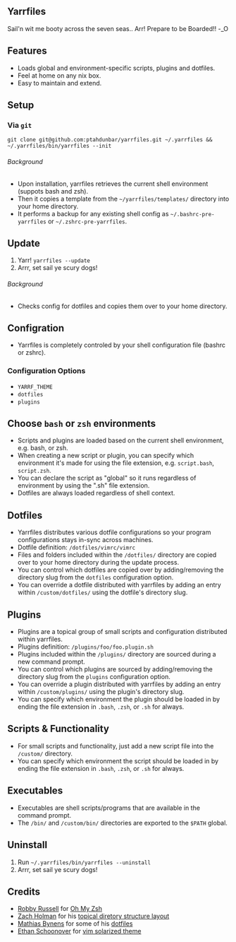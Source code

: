 ## Yarrfiles

Sail'n wit me booty across the seven seas.. Arr! Prepare to be Boarded!! -_O

## Features

- Loads global and environment-specific scripts, plugins and dotfiles.
- Feel at home on any nix box.
- Easy to maintain and extend.

## Setup

### Via `git`

`git clone git@github.com:ptahdunbar/yarrfiles.git ~/.yarrfiles && ~/.yarrfiles/bin/yarrfiles --init`

###### Background
- Upon installation, yarrfiles retrieves the current shell environment (suppots bash and zsh).
- Then it copies a template from the `~/yarrfiles/templates/` directory into your home directory.
- It performs a backup for any existing shell config as `~/.bashrc-pre-yarrfiles` or  `~/.zshrc-pre-yarrfiles`.

## Update

1. Yarr! `yarrfiles --update`
2. Arrr, set sail ye scury dogs!

###### Background
- Checks config for dotfiles and copies them over to your home directory.

## Configration

- Yarrfiles is completely controled by your shell configuration file (bashrc or zshrc).

### Configuration Options
- `YARRF_THEME`
- `dotfiles`
- `plugins`

## Choose `bash` or `zsh` environments

- Scripts and plugins are loaded based on the current shell environment, e.g. bash, or zsh.
- When creating a new script or plugin, you can specify which environment it's made for using the file extension, e.g. `script.bash`, `script.zsh`.
- You can declare the script as "global" so it runs regardless of environment by using the ".sh" file extension.
- Dotfiles are always loaded regardless of shell context.

## Dotfiles

- Yarrfiles distributes various dotfile configurations so your program configurations stays in-sync across machines.
- Dotfile definition: `/dotfiles/vimrc/vimrc`
- Files and folders included within the `/dotfiles/` directory are copied over to your home directory during the update process.
- You can control which dotfiles are copied over by adding/removing the directory slug from the `dotfiles` configuration option.
- You can override a dotfile distributed with yarrfiles by adding an entry within `/custom/dotfiles/` using the dotfile's directory slug.

## Plugins

- Plugins are a topical group of small scripts and configuration distributed within yarrfiles.
- Plugins definition: `/plugins/foo/foo.plugin.sh`
- Plugins included within the `/plugins/` directory are sourced during a new command prompt.
- You can control which plugins are sourced by adding/removing the directory slug from the `plugins` configuration option.
- You can override a plugin distributed with yarrfiles by adding an entry within `/custom/plugins/` using the plugin's directory slug.
- You can specify which environment the plugin should be loaded in by ending the file extension in `.bash`, `.zsh`, or `.sh` for always.

## Scripts & Functionality

- For small scripts and functionality, just add a new script file into the `/custom/` directory.
- You can specify which environment the script should be loaded in by ending the file extension in `.bash`, `.zsh`, or `.sh` for always.

## Executables

- Executables are shell scripts/programs that are available in the command prompt.
- The `/bin/` and `/custom/bin/` directories are exported to the `$PATH` global.

## Uninstall

1. Run `~/.yarrfiles/bin/yarrfiles --uninstall`
2. Arrr, set sail ye scury dogs!

## Credits
- [Robby Russell](http://planetargon.com/who-we-are/robby-russell) for [Oh My Zsh](https://github.com/robbyrussell/oh-my-zsh)
- [Zach Holman](http://zachholman.com/) for his [topical diretory structure layout](https://github.com/holman/dotfiles#topical)
- [Mathias Bynens](http://mathiasbynens.be/) for some of his [dotfiles](https://github.com/mathiasbynens/dotfiles)
- [Ethan Schoonover](http://ethanschoonover.com/solarized) for [vim solarized theme](https://github.com/altercation/solarized)


